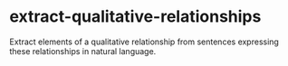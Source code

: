 # extract-qualitative-relationships
Extract elements of a qualitative relationship from sentences expressing these relationships in natural language.
